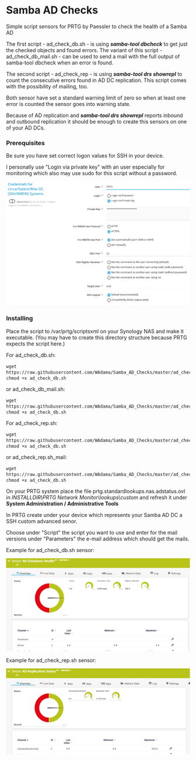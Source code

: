 # Samba AD Checks
Simple script sensors for PRTG by Paessler to check the health of a Samba AD

The first script - ad_check_db.sh - is using ***samba-tool dbcheck*** to get just the checked objects and found errors. The variant of this script - ad_check_db_mail.sh - can be used to send a mail with the full output of samba-tool dbcheck when an error is found.

The second script - ad_check_rep - is using ***samba-tool drs showrepl*** to count the consecutive errors found in AD DC replication. This script comes with the possibility of mailing, too.

Both sensor have set a standard warning limit of zero so when at least one error is counted the sensor goes into warning state.

Because of AD replication and ***samba-tool drs showrepl*** reports inbound and outbound replication it should be enough to create this sensors on one of your AD DCs.

### Prerequisites

Be sure you have set correct logon values for SSH in your device.

I personally use "Login via private key" with an user especially for monitoring which also may use sudo for this script without a password.

![Screenshot1](./images/ssh_settings.png)

### Installing

Place the script to /var/prtg/scriptsxml on your Synology NAS and make it executable. (You may have to create this directory structure because PRTG expects the script here.)

For ad_check_db.sh:
```
wget https://raw.githubusercontent.com/WAdama/Samba_AD_Checks/master/ad_check_db.sh
chmod +x ad_check_db.sh
```
or ad_check_db_mail.sh:

```
wget https://raw.githubusercontent.com/WAdama/Samba_AD_Checks/master/ad_check_db_mail.sh
chmod +x ad_check_db.sh
```
For ad_check_rep.sh:
```
wget https://raw.githubusercontent.com/WAdama/Samba_AD_Checks/master/ad_check_rep.sh
chmod +x ad_check_db.sh
```
or ad_check_rep.sh_mail:

```
wget https://raw.githubusercontent.com/WAdama/Samba_AD_Checks/master/ad_check_rep_mail.sh
chmod +x ad_check_db.sh
```

On your PRTG system place the file prtg.standardlookups.nas.adstatus.ovl in *INSTALLDIR\PRTG Network Monitor\lookups\custom* and refresh it under **System Administration / Administrative Tools**

In PRTG create under your device which represents your Samba AD DC a SSH custom advanced senor.

Choose under "Script" the script you want to use and enter for the mail versions under "Parameters" the e-mail address which should get the mails.

Example for ad_check_db.sh sensor:

![Screenshot1](./images/AD_Database_Health_Sensor2.png)


Example for ad_check_rep.sh sensor:

![Screenshot1](./images/AD_Replication_Sensor2.png)
